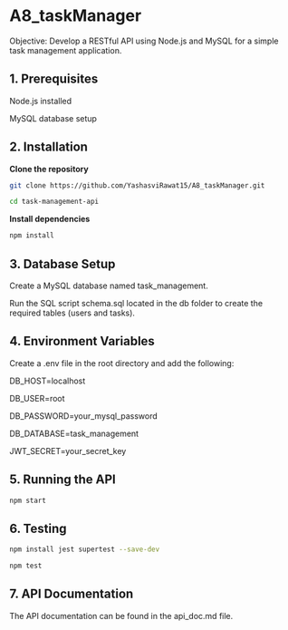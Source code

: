# A8_taskManager

Objective: Develop a RESTful API using Node.js and MySQL for a simple task management  application.

## 1. Prerequisites

Node.js installed  

MySQL database setup

## 2. Installation
**Clone the repository**
```bash  
git clone https://github.com/YashasviRawat15/A8_taskManager.git
 ```

```bash 
cd task-management-api
```

**Install dependencies**  

```bash
npm install
```

## 3. Database Setup

Create a MySQL database named task_management.  

Run the SQL script schema.sql located in the db folder to create the required tables (users and tasks).

## 4. Environment Variables

Create a .env file in the root directory and add the following:  

DB_HOST=localhost  

DB_USER=root  

DB_PASSWORD=your_mysql_password  

DB_DATABASE=task_management  

JWT_SECRET=your_secret_key

## 5. Running the API

```bash
npm start
```

## 6. Testing
``` bash
npm install jest supertest --save-dev
```

``` bash
npm test
```

## 7. API Documentation

The API documentation can be found in the api_doc.md file.

